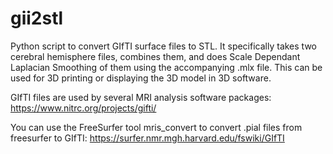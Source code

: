 # gii2stl
Python script to convert GIfTI surface files to STL. It specifically takes two cerebral hemisphere files, combines them, and does Scale Dependant Laplacian Smoothing of them using the accompanying .mlx file. This can be used for 3D printing or displaying the 3D model in 3D software.

GIfTI files are used by several MRI analysis software packages: https://www.nitrc.org/projects/gifti/

You can use the FreeSurfer tool mris_convert to convert .pial files from freesurfer to GIfTI: https://surfer.nmr.mgh.harvard.edu/fswiki/GIfTI
